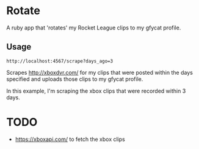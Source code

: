 # Rotate
A ruby app that 'rotates' my Rocket League clips to my gfycat profile.

## Usage

```
http://localhost:4567/scrape?days_ago=3
```
Scrapes http://xboxdvr.com/ for my clips that were posted within the days specified and uploads those clips to my gfycat profile. 

In this example, I'm scraping the xbox clips that were recorded within 3 days. 

# TODO
* https://xboxapi.com/ to fetch the xbox clips
